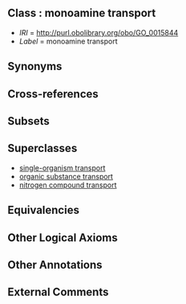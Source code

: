 
## Class : monoamine transport

 * *IRI* = http://purl.obolibrary.org/obo/GO_0015844
 * *Label* = monoamine transport

## Synonyms


## Cross-references


## Subsets


## Superclasses

 * [single-organism transport](../../GO/65/GO_0044765.md)
 * [organic substance transport](../../GO/02/GO_0071702.md)
 * [nitrogen compound transport](../../GO/05/GO_0071705.md)

## Equivalencies


## Other Logical Axioms


## Other Annotations


## External Comments


